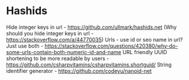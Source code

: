# Hashids

Hide integer keys in url - https://github.com/ullmark/hashids.net (Why should you hide integer keys in url - https://stackoverflow.com/a/44770035)
Urls - use id or seo name in url?  Just use both - https://stackoverflow.com/questions/420380/why-do-some-urls-contain-both-numeric-id-and-name
URL friendly UUID shortening to be more readable by users - https://github.com/csharpvitamins/csharpvitamins.shortguid/
String identifier generator - https://github.com/codeyu/nanoid-net

